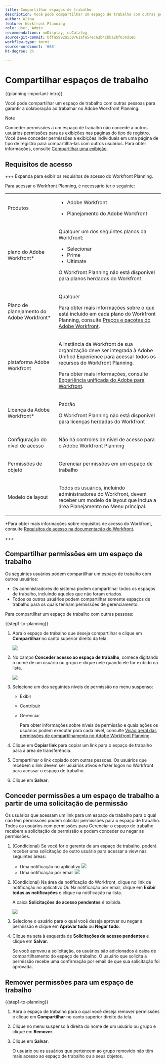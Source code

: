 ```yaml
---
title: Compartilhar espaços de trabalho
description: Você pode compartilhar um espaço de trabalho com outras pessoas para garantir a colaboração ao trabalhar no Adobe Workfront Planning.
author: Alina
feature: Workfront Planning
role: User, Admin
recommendations: noDisplay, noCatalog
source-git-commit: bffa5992a530761afe57ec62b4cbba2bf03ad1e6
workflow-type: tm+mt
source-wordcount: '668'
ht-degree: 2%

---
```



# Compartilhar espaços de trabalho

{{planning-important-intro}}

Você pode compartilhar um espaço de trabalho com outras pessoas para garantir a colaboração ao trabalhar no Adobe Workfront Planning.

<!--
This article describes how you can share a view with others. For information about requesting, granting, or denying permissions to a view, see [Request permissions to a view or a workspace](/help/quicksilver/planning/access/request-permissions.md). -->

>[!NOTE]
>
>Conceder permissões a um espaço de trabalho não concede a outros usuários permissões para as exibições nas páginas do tipo de registro. Você deve conceder permissões a exibições individuais em uma página de tipo de registro para compartilhá-las com outros usuários. Para obter informações, consulte [Compartilhar uma exibição](/help/quicksilver/planning/access/share-views.md).


## Requisitos de acesso

+++ Expanda para exibir os requisitos de acesso do Workfront Planning.

Para acessar o Workfront Planning, é necessário ter o seguinte:

<table style="table-layout:auto"> 
<col> 
</col> 
<col> 
</col> 
<tbody> 
    <tr> 
<tr> 
<td> 
   <p> Produtos</p> </td> 
   <td> 
   <ul><li><p> Adobe Workfront</p></li> 
   <li><p> Planejamento do Adobe Workfront<p></li></ul></td> 
  </tr>   
<tr> 
   <td role="rowheader"><p>plano do Adobe Workfront*</p></td> 
   <td> 
<p>Qualquer um dos seguintes planos da Workfront:</p> 
<ul><li>Selecionar</li> 
<li>Prime</li> 
<li>Ultimate</li></ul> 
<p>O Workfront Planning não está disponível para planos herdados do Workfront</p> 
   </td> 
<tr> 
   <td role="rowheader"><p>Plano de planejamento do Adobe Workfront*</p></td> 
   <td> 
<p>Qualquer </p> 
<p>Para obter mais informações sobre o que está incluído em cada plano do Workfront Planning, consulte <a href="https://business.adobe.com/products/workfront/pricing.html">Preços e pacotes do Adobe Workfront</a>. </p> 
   </td> 
 <tr> 
   <td role="rowheader"><p>plataforma Adobe Workfront</p></td> 
   <td> 
<p>A instância da Workfront de sua organização deve ser integrada à Adobe Unified Experience para acessar todos os recursos do Workfront Planning.</p> 
<p>Para obter mais informações, consulte <a href="/help/quicksilver/workfront-basics/navigate-workfront/workfront-navigation/adobe-unified-experience.md">Experiência unificada do Adobe para Workfront</a>. </p> 
   </td> 
   </tr> 
  </tr> 
  <tr> 
   <td role="rowheader"><p>Licença da Adobe Workfront*</p></td> 
   <td><p> Padrão </p>
   <p>O Workfront Planning não está disponível para licenças herdadas do Workfront</p> 
  </td> 
  </tr> 
  <tr> 
   <td role="rowheader"><p>Configuração do nível de acesso</p></td> 
   <td> <p>Não há controles de nível de acesso para o Adobe Workfront Planning</p>   
</td> 
  </tr> 
<tr> 
   <td role="rowheader"><p>Permissões de objeto</p></td> 
   <td>  <p>Gerenciar permissões em um espaço de trabalho</p>  </td> 
  </tr> 
<tr> 
   <td role="rowheader"><p>Modelo de layout</p></td> 
   <td> <p>Todos os usuários, incluindo administradores do Workfront, devem receber um modelo de layout que inclua a área Planejamento no Menu principal. </p> </td> 
  </tr> 
</tbody> 
</table>

*Para obter mais informações sobre requisitos de acesso do Workfront, consulte [Requisitos de acesso na documentação do Workfront](/help/quicksilver/administration-and-setup/add-users/access-levels-and-object-permissions/access-level-requirements-in-documentation.md).

+++

<!--

OLD: 
 
<table style="table-layout:auto">
 <col>
 </col>
 <col>
 </col>
 <tbody>
    <tr>
<tr>
<td>
   <p> Product</p> </td>
   <td>
   <p> Adobe Workfront</p> </td>
  </tr>  
 <td role="rowheader"><p>Adobe Workfront agreement</p></td>
   <td>
<p>Your organization must be enrolled in the early access stage for Workfront Planning </p>
   </td>
  </tr>
  <tr>
   <td role="rowheader"><p>Adobe Workfront plan</p></td>
   <td>
<p>Any</p>
   </td>
  </tr>
  <tr>
   <td role="rowheader"><p>Adobe Workfront license*</p></td>
   <td>
   <p>New: Standard</p>
   Or
   <p>Current: Plan </p> 
  </td>
  </tr>
  
  <tr>
   <td role="rowheader"><p>Access level configurations</p></td>
   <td> There are no access controls for Adobe Workfront Planning</p>  
</td>
  </tr>

  <tr>
   <td role="rowheader"><p>Permissions</p></td>
   <td> <p>Manage permissions to a workspace</p>  
</td>
  </tr>

<tr>
   <td role="rowheader"><p>Layout template</p></td>
   <td> <p>All users, including Workfront administrators,  must be assigned a layout template that includes the Planning area in the Main Menu. </p> <p>For information, see <a href="/help/quicksilver/planning/access/access-overview.md">Access overview</a>. </p> 
</td>
  </tr>
 </tbody>
</table>

*For information, see [Access requirements in Workfront documentation](/help/quicksilver/administration-and-setup/add-users/access-levels-and-object-permissions/access-level-requirements-in-documentation.md).-->



## Compartilhar permissões em um espaço de trabalho

Os seguintes usuários podem compartilhar um espaço de trabalho com outros usuários:

* Os administradores do sistema podem compartilhar todos os espaços de trabalho, incluindo aqueles que não foram criados.
* Todos os outros usuários podem compartilhar somente espaços de trabalho para os quais tenham permissões de gerenciamento.

Para compartilhar um espaço de trabalho com outras pessoas:

{{step1-to-planning}}

1. Abra o espaço de trabalho que deseja compartilhar e clique em **Compartilhar** no canto superior direito da tela.

   ![](assets/share-button-on-workspace-top-right.png)

1. No campo **Conceder acesso ao espaço de trabalho**, comece digitando o nome de um usuário ou grupo e clique nele quando ele for exibido na lista.

   ![](assets/sharing-ui-with-groups.png)

1. Selecione um dos seguintes níveis de permissão no menu suspenso:
   * Exibir
   * Contribuir
   * Gerenciar

     Para obter informações sobre níveis de permissão e quais ações os usuários podem executar para cada nível, consulte [Visão geral das permissões de compartilhamento no Adobe Workfront Planning](/help/quicksilver/planning/access/sharing-permissions-overview.md).
1. Clique em **Copiar link** para copiar um link para o espaço de trabalho para a área de transferência.
1. Compartilhar o link copiado com outras pessoas. Os usuários que recebem o link devem ser usuários ativos e fazer logon no Workfront para acessar o espaço de trabalho.
1. Clique em **Salvar**.

## Conceder permissões a um espaço de trabalho a partir de uma solicitação de permissão

Os usuários que acessam um link para um espaço de trabalho para o qual não têm permissões podem solicitar permissões para o espaço de trabalho. Todos os usuários com permissões para Gerenciar o espaço de trabalho recebem a solicitação de permissão e podem conceder ou negar as permissões.

1. (Condicional) Se você for o gerente de um espaço de trabalho, poderá receber uma solicitação de outro usuário para acessar a view nas seguintes áreas:

   * Uma notificação no aplicativo
     ![](assets/in-app-notification-for-access-request.png)
   * Uma notificação por email
     ![](assets/email-notification-for-access-request.png)
1. (Condicional) Na área de notificação do Workfront, clique no link de notificação no aplicativo
Ou
Na notificação por email, clique em **Exibir todas as notificações** e clique na notificação na lista.

   A caixa **Solicitações de acesso pendentes** é exibida.

   ![](assets/notifications-list-approval-box.png)
1. Selecione o usuário para o qual você deseja aprovar ou negar a permissão e clique em **Aprovar tudo** ou **Negar tudo**.
1. Clique na seta à esquerda de **Solicitações de acesso pendentes** e clique em **Salvar**.

   Se você aprovou a solicitação, os usuários são adicionados à caixa de compartilhamento do espaço de trabalho. O usuário que solicita a permissão recebe uma confirmação por email de que sua solicitação foi aprovada. <!--will they also get an in-app notification??-->


## Remover permissões para um espaço de trabalho


{{step1-to-planning}}

1. Abra o espaço de trabalho para o qual você deseja remover permissões e clique em **Compartilhar** no canto superior direito da tela.
1. Clique no menu suspenso à direita do nome de um usuário ou grupo e clique em **Remover**.
1. Clique em **Salvar**.

   O usuário ou os usuários que pertencem ao grupo removido não têm mais acesso ao espaço de trabalho ou a seus objetos.
